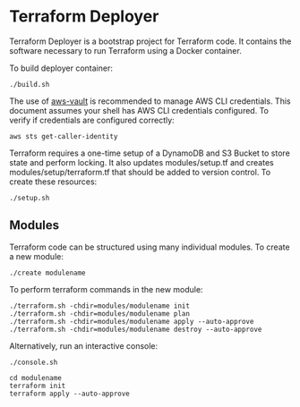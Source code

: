 # Terraform Deployer

Terraform Deployer is a bootstrap project for Terraform code. It contains the software necessary to run Terraform using a Docker container.

To build deployer container:

```
./build.sh
```

The use of [aws-vault](doc/aws-vault.md) is recommended to manage AWS CLI credentials. This document assumes your shell has AWS CLI credentials configured. To verify if credentials are configured correctly:

```
aws sts get-caller-identity
```

Terraform requires a one-time setup of a DynamoDB and S3 Bucket to store state and perform locking. It also updates modules/setup.tf and creates modules/setup/terraform.tf that should be added to version control. To create these resources:

```
./setup.sh
```

## Modules

Terraform code can be structured using many individual modules. To create a new module:

```
./create modulename
```

To perform terraform commands in the new module:

```
./terraform.sh -chdir=modules/modulename init
./terraform.sh -chdir=modules/modulename plan
./terraform.sh -chdir=modules/modulename apply --auto-approve
./terraform.sh -chdir=modules/modulename destroy --auto-approve
```

Alternatively, run an interactive console:

```
./console.sh
```

```
cd modulename
terraform init
terraform apply --auto-approve
```
